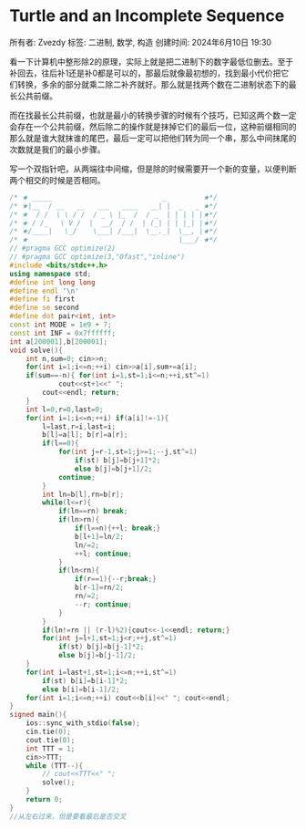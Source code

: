 # Turtle and an Incomplete Sequence

所有者: Zvezdy
标签: 二进制, 数学, 构造
创建时间: 2024年6月10日 19:30

看一下计算机中整形除2的原理，实际上就是把二进制下的数字最低位删去。至于补回去，往后补1还是补0都是可以的，那最后就像最初想的，找到最小代价把它们转换，多余的部分就乘二除二补齐就好。那么就是找两个数在二进制状态下的最长公共前缀。

而在找最长公共前缀，也就是最小的转换步骤的时候有个技巧，已知这两个数一定会存在一个公共前缀，然后除二的操作就是抹掉它们的最后一位，这种前缀相同的那么就是谁大就抹谁的尾巴，最后一定可以把他们转为同一个串，那么中间抹尾的次数就是我们的最小步骤。

写一个双指针吧，从两端往中间缩，但是除的时候需要开一个新的变量，以便判断两个相交的时候是否相同。

```cpp
/* ★ _____                           _         ★*/
/* ★|__  / __   __   ___   ____   __| |  _   _ ★*/
/* ★  / /  \ \ / /  / _ \ |_  /  / _  | | | | |★*/
/* ★ / /_   \ V /  |  __/  / /  | (_| | | |_| |★*/
/* ★/____|   \_/    \___| /___|  \__._|  \__, |★*/
/* ★                                     |___/ ★*/
// #pragma GCC optimize(2)
// #pragma GCC optimize(3,"Ofast","inline")
#include <bits/stdc++.h>
using namespace std;
#define int long long
#define endl '\n'
#define fi first
#define se second
#define dot pair<int, int>
const int MODE = 1e9 + 7;
const int INF = 0x7ffffff;
int a[200001],b[200001];
void solve(){
    int n,sum=0; cin>>n;
    for(int i=1;i<=n;++i) cin>>a[i],sum+=a[i];
    if(sum==-n){ for(int i=1,st=1;i<=n;++i,st^=1)
            cout<<st+1<<" ";
        cout<<endl; return;
    }
    int l=0,r=0,last=0;
    for(int i=1;i<=n;++i) if(a[i]!=-1){
        l=last,r=i,last=i;
        b[l]=a[l]; b[r]=a[r];
        if(l==0){
            for(int j=r-1,st=1;j>=1;--j,st^=1)
                if(st) b[j]=b[j+1]*2;
                else b[j]=b[j+1]/2;
            continue;
        }
        int ln=b[l],rn=b[r];
        while(l<=r){
            if(ln==rn) break;
            if(ln>rn){
                if(l==n){++l; break;}
                b[l+1]=ln/2;
                ln/=2;
                ++l; continue;
            }
            if(ln<rn){
                if(r==1){--r;break;}
                b[r-1]=rn/2;
                rn/=2;
                --r; continue;
            }
        }
        if(ln!=rn || (r-l)%2){cout<<-1<<endl; return;}
        for(int j=l+1,st=1;j<r;++j,st^=1)
            if(st) b[j]=b[j-1]*2;
            else b[j]=b[j-1]/2;
    }
    for(int i=last+1,st=1;i<=n;++i,st^=1)
        if(st) b[i]=b[i-1]*2;
        else b[i]=b[i-1]/2;
    for(int i=1;i<=n;++i) cout<<b[i]<<" "; cout<<endl;
}
signed main(){
    ios::sync_with_stdio(false);
    cin.tie(0);
    cout.tie(0);
    int TTT = 1;
    cin>>TTT;
    while (TTT--){
        // cout<<TTT<<" ";
        solve();
    }
    return 0;
}
//从左右过来，但是要看最后是否交叉
```
